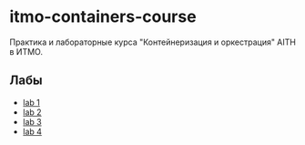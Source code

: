 # itmo-containers-course

Практика и лабораторные курса "Контейнеризация и оркестрация" AITH в ИТМО.

## Лабы

- [lab 1](https://github.com/boomb0om/itmo-containers-course/tree/lab1)
- [lab 2](https://github.com/boomb0om/itmo-containers-course/tree/lab2)
- [lab 3](https://github.com/boomb0om/itmo-containers-course/tree/lab3)
- [lab 4](https://github.com/boomb0om/itmo-containers-course/tree/lab4)
